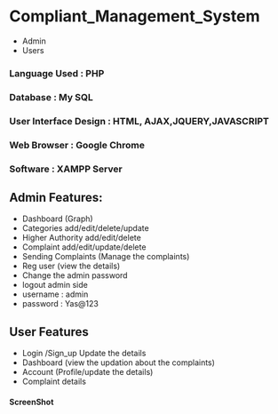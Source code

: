 # Compliant_Management_System

- Admin
- Users

### Language Used           :  PHP
### Database                :  My SQL
### User Interface Design   :  HTML, AJAX,JQUERY,JAVASCRIPT
### Web Browser             :  Google Chrome
### Software                :  XAMPP Server

## Admin Features:
  
  - Dashboard (Graph)
  - Categories add/edit/delete/update
  - Higher Authority add/edit/delete
  - Complaint add/edit/update/delete
  - Sending Complaints (Manage the complaints)
  - Reg user (view the details)
  - Change the admin password
  - logout admin side
  - username  : admin
  - password  : Yas@123

## User Features

  - Login /Sign_up Update the details
  - Dashboard (view the updation about the complaints)
  - Account (Profile/update the details)
  - Complaint details
 
#### ScreenShot

